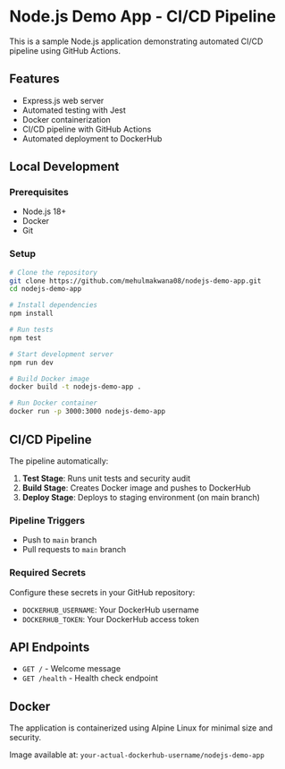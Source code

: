 # Node.js Demo App - CI/CD Pipeline

This is a sample Node.js application demonstrating automated CI/CD pipeline using GitHub Actions.

## Features

- Express.js web server
- Automated testing with Jest
- Docker containerization
- CI/CD pipeline with GitHub Actions
- Automated deployment to DockerHub

## Local Development

### Prerequisites
- Node.js 18+
- Docker
- Git

### Setup
```bash
# Clone the repository
git clone https://github.com/mehulmakwana08/nodejs-demo-app.git
cd nodejs-demo-app

# Install dependencies
npm install

# Run tests
npm test

# Start development server
npm run dev

# Build Docker image
docker build -t nodejs-demo-app .

# Run Docker container
docker run -p 3000:3000 nodejs-demo-app
```

## CI/CD Pipeline

The pipeline automatically:

1. **Test Stage**: Runs unit tests and security audit
2. **Build Stage**: Creates Docker image and pushes to DockerHub
3. **Deploy Stage**: Deploys to staging environment (on main branch)

### Pipeline Triggers
- Push to `main` branch
- Pull requests to `main` branch

### Required Secrets

Configure these secrets in your GitHub repository:

- `DOCKERHUB_USERNAME`: Your DockerHub username
- `DOCKERHUB_TOKEN`: Your DockerHub access token

## API Endpoints

- `GET /` - Welcome message
- `GET /health` - Health check endpoint

## Docker

The application is containerized using Alpine Linux for minimal size and security.

Image available at: `your-actual-dockerhub-username/nodejs-demo-app`
